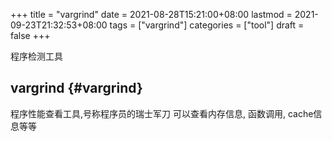 +++
title = "vargrind"
date = 2021-08-28T15:21:00+08:00
lastmod = 2021-09-23T21:32:53+08:00
tags = ["vargrind"]
categories = ["tool"]
draft = false
+++

程序检测工具

<!--more-->


## vargrind {#vargrind}

程序性能查看工具,号称程序员的瑞士军刀
可以查看内存信息, 函数调用, cache信息等等